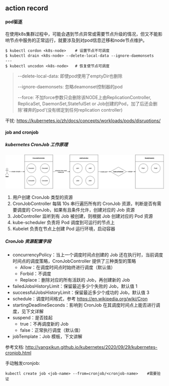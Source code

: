 ## action record

#### pod驱逐

在使用k8s集群过程中，可能会遇到节点异常或需要节点升级的情况，但又不能影响节点中服务的正常运行，就要涉及到对pod信息迁移和node节点维护。



```shell
$ kubectl cordon <k8s-node>    # 设置节点不可调度
$ kubectl drain <k8s-node> --delete-local-data --ignore-daemonsets
---
$ kubectl uncodon <k8s-node>   # 恢复使节点可调度
```

> --delete-local-data:  即使pod使用了emptyDir也删除
>
> --ignore-daemonsets: 忽略deamonset控制器的pod
>
> --force:  不加force参数只会删除该NODE上由ReplicationController, ReplicaSet, DaemonSet,StatefulSet or Job创建的Pod，加了后还会删除’裸奔的pod’(没有绑定到任何replication controller)



干扰:  https://kubernetes.io/zh/docs/concepts/workloads/pods/disruptions/





#### job  and cronjob

##### kubernetes CronJob 工作原理

![cronjob](pics\cronjob.png)

1. 用户创建 CronJob 类型的资源
2. CronJobController 每隔 10s 串行遍历所有的 CronJob 资源，判断是否有需要调度的 CronJob，如果有且条件允许，创建对应的 Job 资源
3. JobController 监听到有 Job 被创建，则根据 Job 创建对应的 Pod 资源
4. kube-scheduler 负责将 Pod 调度到可运行的节点上
5. Kubelet 负责在节点上创建 Pod 运行环境，启动容器



##### CronJob 资源配置字段

- concurrencyPolicy：当上一个调度时间点创建的 Job 还在执行时，当前调度时间点的调度策略，CronJobController 提供了三种类型的策略
  - Allow：在调度时间点时始终进行调度（默认值）
  - Forbid：不调度
  - Replace：删除对应的所有活跃的 Job，再创建新的 Job
- failedJobsHistoryLimit：保留最近多少个失败的 Job，默认值 1
- successfulJobsHistoryLimit：保留最近多少个成功的 Job，默认值 3
- schedule：调度时间格式，参考 https://en.wikipedia.org/wiki/Cron
- startingDeadlineSeconds：影响到 CronJob 在其调度时间点上能否进行调度，见下文详解
- suspend：是否挂起
  - true：不再调度新的 Job
  - false：正常执行调度（默认值）
- jobTemplate：Job 模板，下文讲解



参考文档:   http://yangxikun.github.io/kubernetes/2020/09/29/kubernetes-cronjob.html



手动触发cronjob:

```
kubectl create job <job-name> --from=cronjob/<cronjob-name>    #需要验证
```







